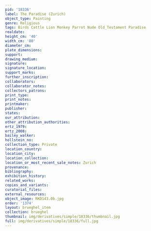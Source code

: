 ```yaml
---
pid: '18336'
label: The Paradise (Zurich)
object_type: Painting
genre: Religious
tags: Birds Cattle Lion Monkey Parrot Nude Old_Testament Paradise
realdate: 
height_cm: '40'
width_cm: '80'
diameter_cm: 
plate_dimensions: 
support: 
drawing_medium: 
signature: 
signature_location: 
support_marks: 
further_inscription: 
collaborators: 
collaborator_notes: 
collectors_patrons: 
print_type: 
print_notes: 
printmaker: 
publisher: 
states: 
our_attribution: 
other_attribution_authorities: 
ertz_1979: 
ertz_2008: 
bailey_walker: 
hollstein_no: 
collection_type: Private
location_country: 
location_city: 
location_collection: 
location_or_most_recent_sale_notes: Zurich
provenance: 
bibliography: 
exhibition_history: 
related_works: 
copies_and_variants: 
curatorial_files: 
external_resources: 
object_image: RKD143.0b.jpg
order: '1374'
layout: brueghel_item
collection: brueghel
thumbnail: img/derivatives/simple/18336/thumbnail.jpg
full: img/derivatives/simple/18336/full.jpg
---
```

